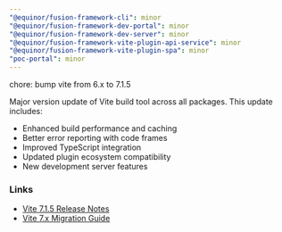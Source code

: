 ```yaml
---
"@equinor/fusion-framework-cli": minor
"@equinor/fusion-framework-dev-portal": minor
"@equinor/fusion-framework-dev-server": minor
"@equinor/fusion-framework-vite-plugin-api-service": minor
"@equinor/fusion-framework-vite-plugin-spa": minor
"poc-portal": minor
---
```


chore: bump vite from 6.x to 7.1.5

Major version update of Vite build tool across all packages. This update includes:
- Enhanced build performance and caching
- Better error reporting with code frames  
- Improved TypeScript integration
- Updated plugin ecosystem compatibility
- New development server features

### Links
- [Vite 7.1.5 Release Notes](https://github.com/vitejs/vite/releases/tag/v7.1.5)
- [Vite 7.x Migration Guide](https://vitejs.dev/guide/migration)
